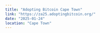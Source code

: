 ```yaml
---
title: "Adopting Bitcoin Cape Town"
link: "https://za25.adoptingbitcoin.org/"
date: "2025-01-24"
location: "Cape Town"
---
```

